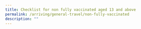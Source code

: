 ```yaml
---
title: Checklist for non fully vaccinated aged 13 and above
permalink: /arriving/general-travel/non-fully-vaccinated
description: ""
---
```

